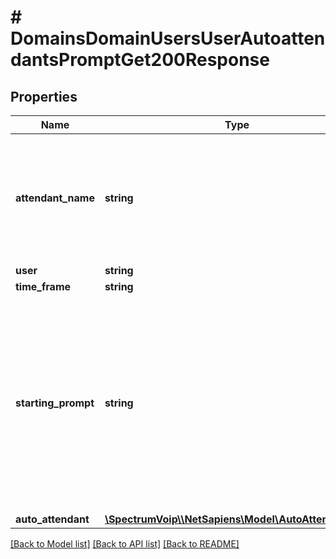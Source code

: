 # # DomainsDomainUsersUserAutoattendantsPromptGet200Response

## Properties

Name | Type | Description | Notes
------------ | ------------- | ------------- | -------------
**attendant_name** | **string** | This is the main name for the auto attendant. Should be used to explain the main purpose for the auto attendant. |
**user** | **string** |  |
**time_frame** | **string** |  | [optional]
**starting_prompt** | **string** | This is a \&quot;id\&quot; of sorts making this auto attendant unique in terms of this user and dial plan. Will be needed when reading details on a specific AA or making any modifications including removal. | [optional]
**auto_attendant** | [**\SpectrumVoip\\\\NetSapiens\Model\AutoAttendantTier**](AutoAttendantTier.md) |  | [optional]

[[Back to Model list]](../../README.md#models) [[Back to API list]](../../README.md#endpoints) [[Back to README]](../../README.md)
